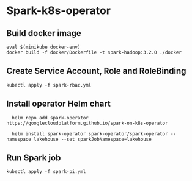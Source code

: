 # Spark-k8s-operator


## Build docker image
```
eval $(minikube docker-env)
docker build -f docker/Dockerfile -t spark-hadoop:3.2.0 ./docker
```

## Create Service Account, Role and RoleBinding
```
kubectl apply -f spark-rbac.yml
```

## Install operator Helm chart
```
  helm repo add spark-operator https://googlecloudplatform.github.io/spark-on-k8s-operator

  helm install spark-operator spark-operator/spark-operator --namespace lakehouse --set sparkJobNamespace=lakehouse
```

## Run Spark job
```
kubectl apply -f spark-pi.yml
```